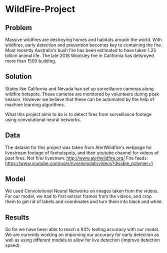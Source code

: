 # WildFire-Project
## Problem
Massive wildfires are destroying homes and habitats aroudn the world. With wildfires, early detection and prevention becomes key to containing the fire.
Most recently Australia's bush fire has been estimated to have taken 1.25 billion animal life. The late 2018 Woolsley fire in California has detsroyed more than 1500 building.

## Solution
States like California and Nevada has set up surveillance cameras along wildfire hotspots. These cameras are monitored by volunteers during peak season. However we believe that these can be automated by the help of machine learning algorithms.

What this project aims to do is to detect fires from surveillance footage using convolutional neural networks. 

## Data
The dataset for this project was taken from AlertWildfire's webpage for livestream footage of firehotspots, and their youtube channel for videos of past fires.
Not fire/ livestrem: http://www.alertwildfire.org/
Fire feeds: https://www.youtube.com/user/nvseismolab/videos?disable_polymer=1

## Model
We used Convolutional Neural Networks on images taken from the videos. For our model, we had to first extract frames from the videos, and crop them to get rid of labels and coordinates and turn them into black and white. 

## Results
So far we have been able to reach a 94% testing accuracy with our model. We are currently working on imporving our accuracy for early detection as well as using different models to allow for live detection (improve detection speed). 
